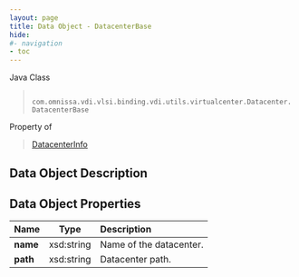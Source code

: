 ```yaml
---
layout: page
title: Data Object - DatacenterBase
hide:
#- navigation
- toc
---
```






Java Class
> ` com.omnissa.vdi.vlsi.binding.vdi.utils.virtualcenter.Datacenter.DatacenterBase`

Property of
> [DatacenterInfo](vdi.utils.virtualcenter.Datacenter.DatacenterInfo.md#field_detail)


## Data Object Description

## Data Object Properties

 Name | Type | Description
:---|:---:|:---
**name**|  xsd:string|  Name of the datacenter.
**path**|  xsd:string|  Datacenter path.


 
